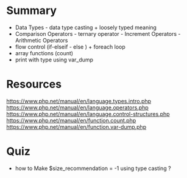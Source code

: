 
# Summary
 *  Data Types - data type casting  + loosely typed meaning
 *  Comparison Operators - ternary operator - Increment Operators - Arithmetic Operators
 *  flow control (if-elseif - else ) + foreach loop
 *  array functions (count)
 *  print with type using var_dump

# Resources
https://www.php.net/manual/en/language.types.intro.php
https://www.php.net/manual/en/language.operators.php
https://www.php.net/manual/en/language.control-structures.php
https://www.php.net/manual/en/function.count.php
https://www.php.net/manual/en/function.var-dump.php

# Quiz
- how to Make $size_recommendation = -1 using type casting ?


